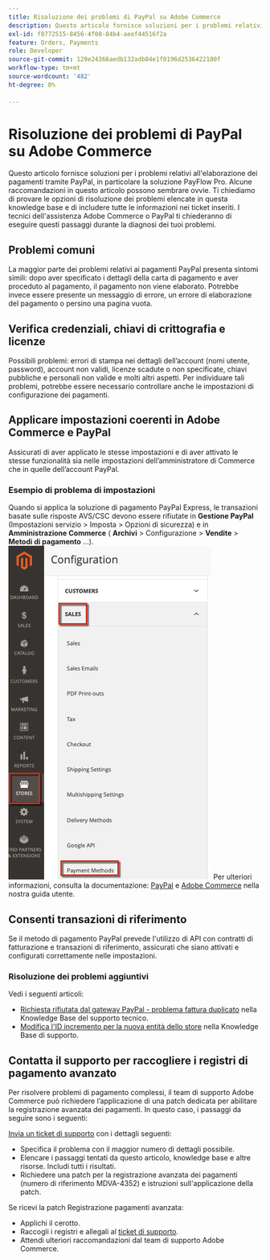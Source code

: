 ```yaml
---
title: Risoluzione dei problemi di PayPal su Adobe Commerce
description: Questo articolo fornisce soluzioni per i problemi relativi all'elaborazione dei pagamenti tramite PayPal, in particolare la soluzione PayFlow Pro. Alcune raccomandazioni in questo articolo possono sembrare ovvie. Ti chiediamo di provare le opzioni di risoluzione dei problemi elencate in questa knowledge base e di includere tutte le informazioni nei ticket inseriti. I tecnici dell'assistenza Adobe Commerce o PayPal ti chiederanno di eseguire questi passaggi durante la diagnosi dei tuoi problemi.
exl-id: f0772515-8456-4f08-84b4-aeef44516f2a
feature: Orders, Payments
role: Developer
source-git-commit: 129e24366aedb132adb84e1f0196d2536422180f
workflow-type: tm+mt
source-wordcount: '482'
ht-degree: 0%

---
```


# Risoluzione dei problemi di PayPal su Adobe Commerce

Questo articolo fornisce soluzioni per i problemi relativi all&#39;elaborazione dei pagamenti tramite PayPal, in particolare la soluzione PayFlow Pro. Alcune raccomandazioni in questo articolo possono sembrare ovvie. Ti chiediamo di provare le opzioni di risoluzione dei problemi elencate in questa knowledge base e di includere tutte le informazioni nei ticket inseriti. I tecnici dell&#39;assistenza Adobe Commerce o PayPal ti chiederanno di eseguire questi passaggi durante la diagnosi dei tuoi problemi.

## Problemi comuni

La maggior parte dei problemi relativi ai pagamenti PayPal presenta sintomi simili: dopo aver specificato i dettagli della carta di pagamento e aver proceduto al pagamento, il pagamento non viene elaborato. Potrebbe invece essere presente un messaggio di errore, un errore di elaborazione del pagamento o persino una pagina vuota.

## Verifica credenziali, chiavi di crittografia e licenze

Possibili problemi: errori di stampa nei dettagli dell’account (nomi utente, password), account non validi, licenze scadute o non specificate, chiavi pubbliche e personali non valide e molti altri aspetti. Per individuare tali problemi, potrebbe essere necessario controllare anche le impostazioni di configurazione dei pagamenti.

## Applicare impostazioni coerenti in Adobe Commerce e PayPal

Assicurati di aver applicato le stesse impostazioni e di aver attivato le stesse funzionalità sia nelle impostazioni dell’amministratore di Commerce che in quelle dell’account PayPal.

### Esempio di problema di impostazioni

Quando si applica la soluzione di pagamento PayPal Express, le transazioni basate sulle risposte AVS/CSC devono essere rifiutate in **Gestione PayPal** (Impostazioni servizio > Imposta > Opzioni di sicurezza) e in **Amministrazione Commerce** ( **Archivi** > Configurazione > **Vendite** > **Metodi di pagamento** ...).
![magento_paypal_settings_2.4.1.png](assets/magento_paypal_settings_2.4.1.png)
Per ulteriori informazioni, consulta la documentazione: [PayPal](https://www.paypalobjects.com/en_US/vhelp/paypalmanager_help/setup.htm) e [Adobe Commerce](/docs/commerce-admin/stores-sales/payments/paypal/paypal-express-checkout.html) nella nostra guida utente.

## Consenti transazioni di riferimento

Se il metodo di pagamento PayPal prevede l&#39;utilizzo di API con contratti di fatturazione e transazioni di riferimento, assicurati che siano attivati e configurati correttamente nelle impostazioni.

### Risoluzione dei problemi aggiuntivi

Vedi i seguenti articoli:

* [Richiesta rifiutata dal gateway PayPal - problema fattura duplicato](https://experienceleague.adobe.com/it/docs/experience-cloud-kcs/kbarticles/ka-26838) nella Knowledge Base del supporto tecnico.
* [Modifica l&#39;ID incremento per la nuova entità dello store](/help/how-to/general/change-increment-id-for-a-db-entity-order-invoice-credit-memo-etc-on-particular-store.md) nella Knowledge Base di supporto.

## Contatta il supporto per raccogliere i registri di pagamento avanzato

Per risolvere problemi di pagamento complessi, il team di supporto Adobe Commerce può richiedere l’applicazione di una patch dedicata per abilitare la registrazione avanzata dei pagamenti. In questo caso, i passaggi da seguire sono i seguenti:

[Invia un ticket di supporto](/help/help-center-guide/help-center/magento-help-center-user-guide.md#submit-ticket) con i dettagli seguenti:

* Specifica il problema con il maggior numero di dettagli possibile.
* Elencare i passaggi tentati da questo articolo, knowledge base e altre risorse. Includi tutti i risultati.
* Richiedere una patch per la registrazione avanzata dei pagamenti (numero di riferimento MDVA-4352) e istruzioni sull&#39;applicazione della patch.

Se ricevi la patch Registrazione pagamenti avanzata:

* Applichi il cerotto.
* Raccogli i registri e allegali al [ticket di supporto](/help/help-center-guide/help-center/magento-help-center-user-guide.md#submit-ticket).
* Attendi ulteriori raccomandazioni dal team di supporto Adobe Commerce.
